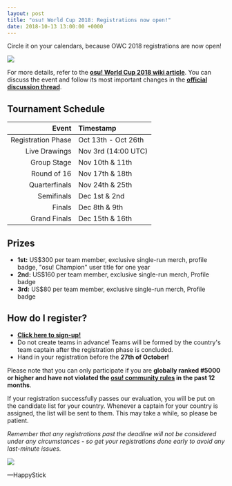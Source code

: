 ```yaml
---
layout: post
title: "osu! World Cup 2018: Registrations now open!"
date: 2018-10-13 13:00:00 +0000
---
```


Circle it on your calendars, because OWC 2018 registrations are now open!

![](/wiki/shared/news/banners/OWC_2018_banner.jpg)

For more details, refer to the **[osu! World Cup 2018 wiki article](/wiki/Tournaments/OWC/2018/)**. You can discuss the event and follow its most important changes in the **[official discussion thread](https://osu.ppy.sh/community/forums/topics/815745)**.
 
## Tournament Schedule

| Event | Timestamp |
| --: | :-- |
| Registration Phase | Oct 13th - Oct 26th |
| Live Drawings | Nov 3rd  (14:00 UTC) |
| Group Stage | Nov 10th & 11th |
| Round of 16 | Nov 17th & 18th |
| Quarterfinals | Nov 24th & 25th |
| Semifinals | Dec 1st & 2nd |
| Finals | Dec 8th & 9th |
| Grand Finals | Dec 15th & 16th |
 
## Prizes

- **1st:** US$300 per team member, exclusive single-run merch, profile badge, "osu! Champion" user title for one year  
- **2nd:** US$160 per team member, exclusive single-run merch, Profile badge  
- **3rd:** US$80 per team member, exclusive single-run merch, Profile badge  
 
## How do I register?
 
- **[Click here to sign-up!](https://osu.ppy.sh/community/tournaments/17)**
- Do not create teams in advance! Teams will be formed by the country's team captain after the registration phase is concluded.
- Hand in your registration before the **27th of October!**

Please note that you can only participate if you are **globally ranked #5000 or higher and have not violated the [osu! community rules](/wiki/Rules) in the past 12 months**.
 
If your registration successfully passes our evaluation, you will be put on the candidate list for your country. Whenever a captain for your country is assigned, the list will be sent to them. This may take a while, so please be patient.
 
_Remember that any registrations past the deadline will not be considered under any circumstances - so get your registrations done early to avoid any last-minute issues._

![](/wiki/shared/news/2018-10-13-osu!-world-cup-2018-registrations-open/poster.jpg)
 
—HappyStick
